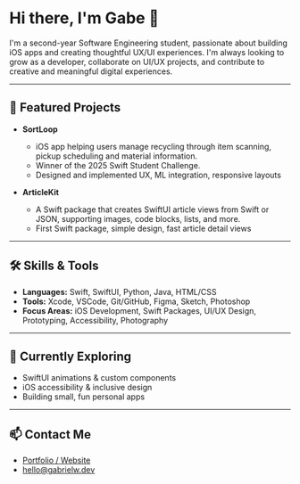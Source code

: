 # Hi there, I'm Gabe 👋

I'm a second-year Software Engineering student, passionate about building iOS apps and creating thoughtful UX/UI experiences. 
I'm always looking to grow as a developer, collaborate on UI/UX projects, and contribute to creative and meaningful digital experiences.

---

## 🚀 Featured Projects

- **SortLoop**  
  - iOS app helping users manage recycling through item scanning, pickup scheduling and material information.
  - Winner of the 2025 Swift Student Challenge.
  - Designed and implemented UX, ML integration, responsive layouts  

- **ArticleKit**
  - A Swift package that creates SwiftUI article views from Swift or JSON, supporting images, code blocks, lists, and more.
  - First Swift package, simple design, fast article detail views  

---

## 🛠 Skills & Tools

- **Languages:** Swift, SwiftUI, Python, Java, HTML/CSS  
- **Tools:** Xcode, VSCode, Git/GitHub, Figma, Sketch, Photoshop  
- **Focus Areas:** iOS Development, Swift Packages, UI/UX Design, Prototyping, Accessibility, Photography

---

## 🌱 Currently Exploring

- SwiftUI animations & custom components  
- iOS accessibility & inclusive design  
- Building small, fun personal apps

---

## 📫 Contact Me

- [Portfolio / Website](https://gabrielw.dev)
- [hello@gabrielw.dev](mailto:hello@gabrielw.dev)

